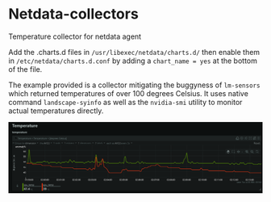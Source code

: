 # Netdata-collectors
Temperature collector for netdata agent

Add the .charts.d files in `/usr/libexec/netdata/charts.d/` then enable them in `/etc/netdata/charts.d.conf` by adding a `chart_name = yes` at the bottom of the file.

The example provided is a collector mitigating the buggyness of `lm-sensors` which returned temperatures of over 100 degrees Celsius. It uses native command `landscape-syinfo` as well as the `nvidia-smi` utility to monitor actual temperatures directly.

![Usage example](example.png)
